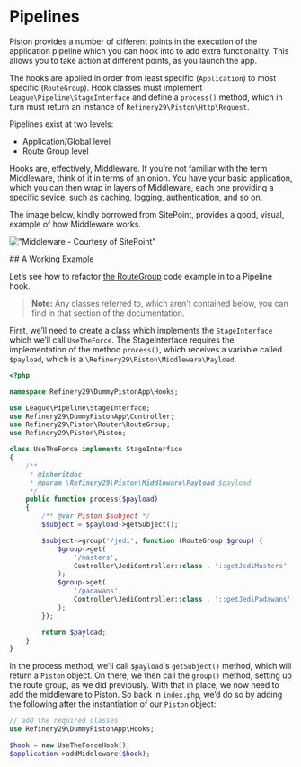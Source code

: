 # Pipelines

Piston provides a number of different points in the execution of the application pipeline which you can hook into to add extra functionality. This allows you to take action at different points, as you launch the app.

The hooks are applied in order from least specific (`Application`) to most specific (`RouteGroup`). Hook classes must implement `League\Pipeline\StageInterface` and define a `process()` method, which in turn must return an instance of `Refinery29\Piston\Http\Request`.

Pipelines exist at two levels:

- Application/Global level
- Route Group level

Hooks are, effectively, Middleware. If you’re not familiar with the term Middleware, think of it in terms of an onion. You have your basic application, which you can then wrap in layers of Middleware, each one providing a specific sevice, such as caching, logging, authentication, and so on.

The image below, kindly borrowed from SitePoint, provides a good, visual, example of how Middleware works.

!["Middleware - Courtesy of SitePoint"](http://dab1nmslvvntp.cloudfront.net/wp-content/uploads/2013/02/middleware.jpg)

## A Working Example

Let’s see how to refactor [the RouteGroup](./doc/book/piston.route.group.md) code example in to a Pipeline hook.

> **Note:** Any classes referred to, which aren't contained below, you can find in that section of the documentation.

First, we’ll need to create a class which implements the `StageInterface` which we’ll call `UseTheForce`. The StageInterface requires the implementation of the method `process()`, which receives a variable called `$payload`, which is a `\Refinery29\Piston\Middleware\Payload`.

```php
<?php

namespace Refinery29\DummyPistonApp\Hooks;

use League\Pipeline\StageInterface;
use Refinery29\DummyPistonApp\Controller;
use Refinery29\Piston\Router\RouteGroup;
use Refinery29\Piston\Piston;

class UseTheForce implements StageInterface
{
    /**
     * @inheritdoc
     * @param \Refinery29\Piston\Middleware\Payload $payload
     */
    public function process($payload)
    {
        /** @var Piston $subject */
        $subject = $payload->getSubject();

        $subject->group('/jedi', function (RouteGroup $group) {
            $group->get(
                '/masters',
                Controller\JediController::class . '::getJediMasters'
            );
            $group->get(
                '/padawans',
                Controller\JediController::class . '::getJediPadawans'
            );
        });

        return $payload;
    }
}
```

In the process method, we’ll call `$payload`'s `getSubject()` method, which will return a `Piston` object. On there, we then call the `group()` method, setting up the route group, as we did previously. With that in place, we now need to add the middleware to Piston. So back in `index.php`, we’d do so by adding the following after the instantiation of our `Piston` object:

```php
// add the required classes
use Refinery29\DummyPistonApp\Hooks;

$hook = new UseTheForceHook();
$application->addMiddleware($hook);
```

